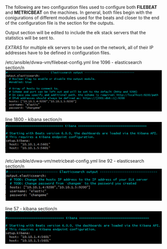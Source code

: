 The following are two configuration files used to configure both __FILEBEAT__ and __METRICBEAT__ on the machines. In general, both files begin with the conigurations of different modules used for the beats and closer to the end of the configuration file is the section for the outputs.

Output section will be edited to include the elk stack servers that the statistics will be sent to.

*EXTRAS* for multiple elk servers to be used on the network, all of their IP addresses have to be defined in configuration files.

/etc/ansible/dvwa-vm/filebeat-config.yml
line 1096 - elasticsearch section/n
![Network Diagram](https://github.com/rrazumov-rrs/cyber-project/blob/main/IMAGES/FILEBEAT-ELASTIC.png)

line 1800 - kibana section/n
![Network Diagram](https://github.com/rrazumov-rrs/cyber-project/blob/main/IMAGES/FILEBEAT-KIBANA.png)

/etc/ansible/dvwa-vm/metricbeat-config.yml
line 92 - elasticsearch section/n
![Network Diagram](https://github.com/rrazumov-rrs/cyber-project/blob/main/IMAGES/METRICBEAT-ELASTIC.png)

line 57 - kibana section/n
![Network Diagram](https://github.com/rrazumov-rrs/cyber-project/blob/main/IMAGES/METRICBEAT-KIBANA.png)
